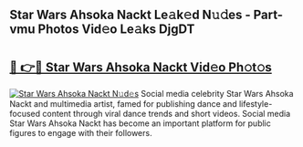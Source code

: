 ## Star Wars Ahsoka Nackt Le𝚊k𝚎d N𝚞𝚍es - Part-vmu Photos Vid𝚎o Le𝚊ks DjgDT

# <h2><a href="http://fb3voi.evod.top/?m=Star+Wars+Ahsoka+Nackt">🔗 👉🔴 Star Wars Ahsoka Nackt Vid𝚎o Ph𝚘t𝚘s</a></h2>

[![Star Wars Ahsoka Nackt N𝚞d𝚎s](https://i.imgur.com/8V9OHl7.gif)](http://fb3voi.evod.top/?m=Star+Wars+Ahsoka+Nackt)
Social media celebrity Star Wars Ahsoka Nackt and multimedia artist, famed for publishing dance and lifestyle-focused content through viral dance trends and short videos. Social media Star Wars Ahsoka Nackt has become an important platform for public figures to engage with their followers. 
